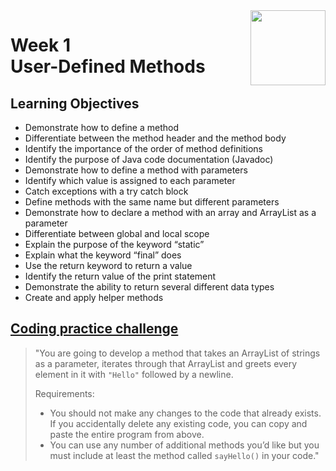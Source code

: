 <a href="../">
  <img src="/img/Java_Object_Basics_Functions,_Recursion,_and_Objects_logo.avif" width="120" align="right">
</a>

# Week 1 <br> User-Defined Methods

## Learning Objectives
- Demonstrate how to define a method
- Differentiate between the method header and the method body
- Identify the importance of the order of method definitions
- Identify the purpose of Java code documentation (Javadoc)
- Demonstrate how to define a method with parameters
- Identify which value is assigned to each parameter
- Catch exceptions with a try catch block
- Define methods with the same name but different parameters
- Demonstrate how to declare a method with an array and ArrayList as a parameter
- Differentiate between global and local scope
- Explain the purpose of the keyword “static”
- Explain what the keyword “final” does
- Use the return keyword to return a value
- Identify the return value of the print statement
- Demonstrate the ability to return several different data types
- Create and apply helper methods

## [Coding practice challenge](./LabChallenge.java)

>"You are going to develop a method that takes an ArrayList of strings as a parameter, iterates through that ArrayList and greets every element in it with `"Hello"` followed by a newline.
>
>Requirements:
>- You should not make any changes to the code that already exists. If you accidentally delete any existing code, you can copy and paste the entire program from above.
>- You can use any number of additional methods you’d like but you must include at least the method called `sayHello()` in your code."
